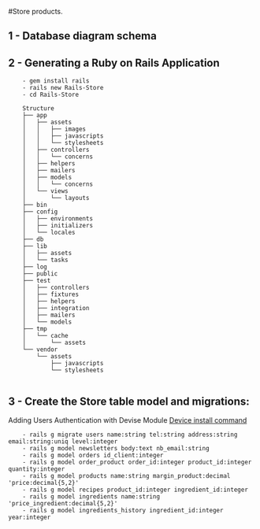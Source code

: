 #Store products.


## 1 - Database diagram schema


## 2 - Generating a Ruby on Rails Application
````
	- gem install rails
	- rails new Rails-Store 
	- cd Rails-Store

	Structure 
	├── app
	│   ├── assets
	│   │   ├── images
	│   │   ├── javascripts
	│   │   └── stylesheets
	│   ├── controllers
	│   │   └── concerns
	│   ├── helpers
	│   ├── mailers
	│   ├── models
	│   │   └── concerns
	│   └── views
	│       └── layouts
	├── bin
	├── config
	│   ├── environments
	│   ├── initializers
	│   └── locales
	├── db
	├── lib
	│   ├── assets
	│   └── tasks
	├── log
	├── public
	├── test
	│   ├── controllers
	│   ├── fixtures
	│   ├── helpers
	│   ├── integration
	│   ├── mailers
	│   └── models
	├── tmp
	│   └── cache
	│       └── assets
	└── vendor
	    └── assets
	        ├── javascripts
	        └── stylesheets


````
## 3 - Create the Store table model and migrations:
Adding Users Authentication with Devise Module
[Device install command](http://guides.railsgirls.com/devise/)
````
	- rails g migrate users name:string tel:string address:string email:string:uniq level:integer
	- rails g model newsletters body:text nb_email:string
	- rails g model orders id_client:integer
	- rails g model order_product order_id:integer product_id:integer quantity:integer
	- rails g model products name:string margin_product:decimal 'price:decimal{5,2}'
	- rails g model recipes product_id:integer ingredient_id:integer
	- rails g model ingredients name:string 'price_ingredient:decimal{5,2}'
	- rails g model ingredients_history ingredient_id:integer year:integer
````
